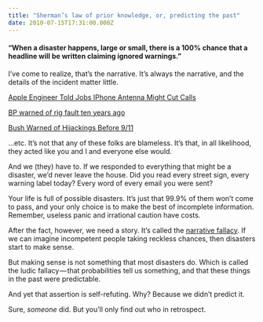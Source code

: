 ```yaml
---
title: "Sherman’s law of prior knowledge, or, predicting the past"
date: 2010-07-15T17:31:00.000Z
---
```


#### “When a disaster happens, large or small, there is a 100% chance that a headline will be written claiming ignored warnings.”

I’ve come to realize, that’s the narrative. It’s always the narrative, and the details of the incident matter little.

[Apple Engineer Told Jobs IPhone Antenna Might Cut Calls](http://www.bloomberg.com/news/2010-07-15/apple-engineer-said-to-have-told-jobs-last-year-about-iphone-antenna-flaw.html)

[BP warned of rig fault ten years ago](http://business.timesonline.co.uk/tol/business/industry_sectors/natural_resources/article7114087.ece)

[Bush Warned of Hijackings Before 9/11](http://abcnews.go.com/US/story?id=90453&amp;page=1)

…etc. It’s not that any of these folks are blameless. It’s that, in all likelihood, they acted like you and I and everyone else would.

And we (they) have to. If we responded to everything that might be a disaster, we’d never leave the house. Did you read every street sign, every warning label today? Every word of every email you were sent?

Your life is full of possible disasters. It’s just that 99.9% of them won’t come to pass, and your only choice is to make the best of incomplete information. Remember, useless panic and irrational caution have costs.

After the fact, however, we need a story. It’s called the [narrative fallacy](http://en.wikipedia.org/wiki/Nassim_Nicholas_Taleb#Epistemology_and_theories_of_randomness). If we can imagine incompetent people taking reckless chances, then disasters start to make sense.

But making sense is not something that most disasters do. Which is called the ludic fallacy — that probabilities tell us something, and that these things in the past were predictable.

And yet that assertion is self-refuting. Why? Because we didn’t predict it.

Sure, _someone_ did. But you’ll only find out who in retrospect.

